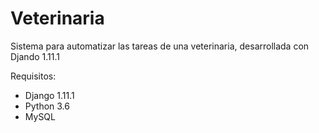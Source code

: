 # Veterinaria
Sistema para automatizar las tareas de una veterinaria, desarrollada con Djando 1.11.1

Requisitos:
- Django 1.11.1
- Python 3.6
- MySQL
